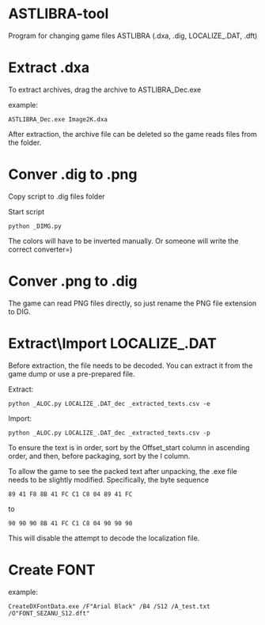 # ASTLIBRA-tool
Program for changing game files ASTLIBRA (.dxa, .dig, LOCALIZE_.DAT, .dft)

# Extract .dxa
To extract archives, drag the archive to ASTLIBRA_Dec.exe

example:
```
ASTLIBRA_Dec.exe Image2K.dxa
```

After extraction, the archive file can be deleted so the game reads files from the folder.

# Conver .dig to .png
Copy script to .dig files folder

Start script
```
python _DIMG.py
```
The colors will have to be inverted manually. Or someone will write the correct converter=)

# Conver .png to .dig
The game can read PNG files directly, so just rename the PNG file extension to DIG.

# Extract\Import LOCALIZE_.DAT
Before extraction, the file needs to be decoded. You can extract it from the game dump or use a pre-prepared file.

Extract:
```
python _ALOC.py LOCALIZE_.DAT_dec _extracted_texts.csv -e
```
Import:
```
python _ALOC.py LOCALIZE_.DAT_dec _extracted_texts.csv -p
```

To ensure the text is in order, sort by the Offset_start column in ascending order, and then, before packaging, sort by the I column.

To allow the game to see the packed text after unpacking, the .exe file needs to be slightly modified. Specifically, the byte sequence
```
89 41 F8 8B 41 FC C1 C8 04 89 41 FC
```
to
```
90 90 90 8B 41 FC C1 C8 04 90 90 90
```
This will disable the attempt to decode the localization file.

# Create FONT
example:
```
CreateDXFontData.exe /F"Arial Black" /B4 /S12 /A_test.txt /O"FONT_SEZANU_S12.dft"
```
